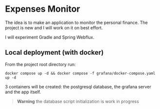 # Expenses Monitor

The idea is to make an application to monitor the personal finance.
The project is new and I will work on it on best effort.

I will experiment Gradle and Spring Webflux.

## Local deployment (with docker)
From the project root directory run:
```
docker compose up -d && docker compose -f grafana/docker-compose.yaml up -d
```
3 containers will be created: the postgresql database, the grafana server and the app itself.

> **Warning**
the database script initialization is work in progress